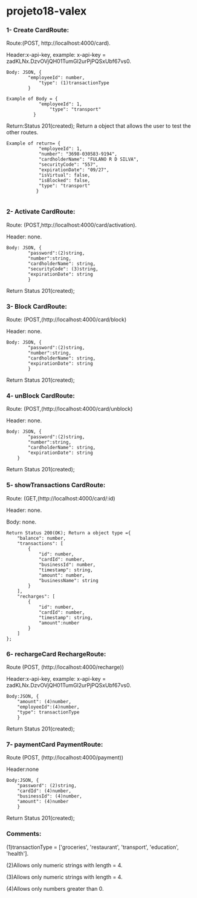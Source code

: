 # projeto18-valex

### 1- Create CardRoute:
Route:(POST, http://localhost:4000/card).

Header:x-api-key, example: x-api-key = zadKLNx.DzvOVjQH01TumGl2urPjPQSxUbf67vs0.
```
Body: JSON, {
		"employeeId": number,
    		"type": (1)transactionType
	    }
```
```
Example of Body = {
			"employeeId": 1,
    			"type": "transport"
		  }
```
Return:Status 201(created); Return a object that allows the user to test the other routes.
```
Example of return= {
			"employeeId": 1,
			"number": "3698-030583-9194",
			"cardholderName": "FULANO R D SILVA",
			"securityCode": "557",
			"expirationDate": "09/27",
			"isVirtual": false,
			"isBlocked": false,
			"type": "transport"
		   }
		   
```

### 2- Activate CardRoute:
Route: (POST,http://localhost:4000/card/activation).

Header: none.
```
Body: JSON, {
		"password":(2)string,
		"number":string,
		"cardholderName": string,
		"securityCode": (3)string,
		"expirationDate": string
	    }
```
Return Status 201(created);

### 3- Block CardRoute:
Route: (POST,(http://localhost:4000/card/block)

Header: none.
```
Body: JSON, {
		"password":(2)string,
		"number":string,
		"cardholderName": string,
		"expirationDate": string
	    }
```
Return Status 201(created);

### 4- unBlock CardRoute:
Route: (POST,(http://localhost:4000/card/unblock)

Header: none.
```
Body: JSON, {
		"password":(2)string,
		"number":string,
		"cardholderName": string,
		"expirationDate": string
	}
```
Return Status 201(created);


### 5- showTransactions CardRoute:
Route: (GET,(http://localhost:4000/card/:id)

Header: none.

Body: none.

```
Return Status 200(OK); Return a object type ={
	"balance": number,
	"transactions": [
		{
			"id": number,
			"cardId": number,
			"businessId": number,
			"timestamp": string,
			"amount": number,
			"businessName": string
		}
	],
	"recharges": [
		{
			"id": number,
			"cardId": number,
			"timestamp": string,
			"amount":number
		}
	]
};
```

### 6- rechargeCard RechargeRoute:
Route (POST, (http://localhost:4000/recharge))

Header:x-api-key, example: x-api-key = zadKLNx.DzvOVjQH01TumGl2urPjPQSxUbf67vs0.
```
Body:JSON, {
	"amount": (4)number,
	"employeeId":(4)number,
	"type": transactionType
	}
```
Return Status 201(created);

### 7- paymentCard PaymentRoute:
Route (POST, (http://localhost:4000/payment))

Header:none
```
Body:JSON, {
	"password": (2)string,
	"cardId": (4)number,
	"businessId": (4)number,
	"amount": (4)number
	}
```

Return Status 201(created);


### Comments:
(1)transactionType = ['groceries', 'restaurant', 'transport', 'education', 'health'].

(2)Allows only numeric strings with length = 4.

(3)Allows only numeric strings with length = 4.

(4)Allows only numbers greater than 0.
